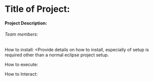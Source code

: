 # Title of Project:

#### Project Description: 

###### Team members: 


How to install:
<Provide details on how to install, especially of setup is required other than a normal eclipse project setup.

How to execute: <What file will start the program>


How to Interact:
<List of some basic steps to get the user started using the application>
